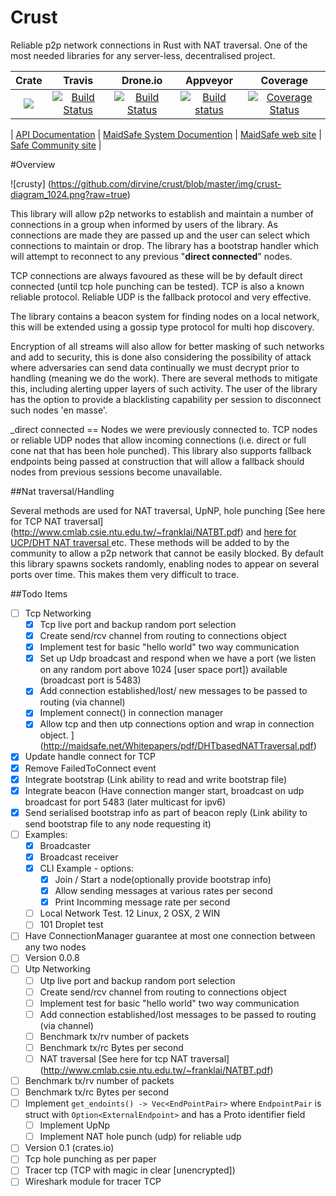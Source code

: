 # Crust
Reliable p2p network connections in Rust with NAT traversal. One of the most needed libraries for any server-less, decentralised project.

|Crate|Travis| Drone.io|Appveyor|Coverage|
|:------:|:-------:|:-------:|:------:|:------:|
|[![](http://meritbadge.herokuapp.com/crust)](https://crates.io/crates/crust)|[![Build Status](https://travis-ci.org/dirvine/crust.svg?branch=master)](https://travis-ci.org/dirvine/crust)|[![Build Status](https://drone.io/github.com/dirvine/crust/status.png)](https://drone.io/github.com/dirvine/crust/latest)|[![Build status](https://ci.appveyor.com/api/projects/status/7bl67hscnfljxxt3?svg=true)](https://ci.appveyor.com/project/dirvine/crust)|[![Coverage Status](https://coveralls.io/repos/dirvine/crust/badge.svg)](https://coveralls.io/r/dirvine/crust)|


| [API Documentation](http://dirvine.github.io/crust/crust/) | [MaidSafe System Documention](http://systemdocs.maidsafe.net/) | [MaidSafe web site](http://www.maidsafe.net) | [Safe Community site](https://forum.safenetwork.io) |

#Overview

![crusty] (https://github.com/dirvine/crust/blob/master/img/crust-diagram_1024.png?raw=true)

This library will allow p2p networks to establish and maintain a number of connections in a group when informed by users of the library. As connections are made they are passed up and the user can select which connections to maintain or drop. The library has a bootstrap handler which will attempt to reconnect to any previous "**direct connected**" nodes.

TCP connections are always favoured as these will be by default direct connected (until tcp hole punching can be tested). TCP is also a known reliable protocol. Reliable UDP is the fallback protocol and very effective.

The library contains a beacon system for finding nodes on a local network, this will be extended using a gossip type protocol for multi hop discovery.

Encryption of all streams will also allow for better masking of such networks and add to security, this is done also considering the possibility of attack where adversaries can send data continually we must decrypt prior to handling (meaning we do the work). There are several methods to mitigate this, including alerting upper layers of such activity. The user of the library has the option to provide a blacklisting capability per session to disconnect such nodes 'en masse'.

_direct connected == Nodes we were previously connected to. TCP nodes or reliable UDP nodes that allow incoming connections (i.e. direct or full cone nat that has been hole punched). This library also supports fallback endpoints being passed at construction that will allow a fallback should nodes from previous sessions become unavailable.

##Nat traversal/Handling

Several methods are used for NAT traversal, UpNP, hole punching [See here for TCP NAT traversal] (http://www.cmlab.csie.ntu.edu.tw/~franklai/NATBT.pdf) and [here for UCP/DHT NAT traversal
  ](http://maidsafe.net/Whitepapers/pdf/DHTbasedNATTraversal.pdf) etc. These methods will be added to by the community to allow a p2p network that cannot be easily blocked. By default this library spawns sockets randomly, enabling nodes to appear on several ports over time. This makes them very difficult to trace.


##Todo Items
- [ ] Tcp Networking
  - [x] Tcp live port and backup random port selection
  - [x] Create send/rcv channel from routing to connections object
  - [x] Implement test for basic "hello world" two way communication
  - [x] Set up Udp broadcast and respond when we have a port (we listen on any random port above 1024 [user space port])  available (broadcast port is 5483)
  - [x] Add connection established/lost/ new messages to be passed to routing (via channel)
  - [x] Implement connect() in connection manager
  - [x] Allow tcp and then utp connections option and wrap in connection object.
  ](http://maidsafe.net/Whitepapers/pdf/DHTbasedNATTraversal.pdf)
- [x] Update handle connect for TCP
- [x] Remove FailedToConnect event
- [x] Integrate bootstrap (Link ability to read and write bootstrap file)
- [x] Integrate beacon (Have connection manger start, broadcast on udp broadcast for port 5483 (later multicast for ipv6)
- [x] Send serialised bootstrap info as part of beacon reply (Link ability to send bootstrap file to any node requesting it)
- [ ] Examples:
  - [x] Broadcaster
  - [x] Broadcast receiver
  - [x] CLI Example - options:
    - [x] Join / Start a node(optionally provide bootstrap info)
    - [x] Allow sending messages at various rates per second
    - [x] Print Incomming message rate per second
  - [ ] Local Network Test. 12 Linux, 2 OSX, 2 WIN
  - [ ] 101 Droplet test
- [ ] Have ConnectionManager guarantee at most one connection between any two nodes
- [ ] Version 0.0.8
- [ ] Utp Networking
  - [ ] Utp live port and backup random port selection
  - [ ] Create send/rcv channel from routing to connections object
  - [ ] Implement test for basic "hello world" two way communication
  - [ ] Add connection established/lost messages to be passed to routing (via channel)
  - [ ] Benchmark tx/rv number of packets
  - [ ] Benchmark tx/rc Bytes per second
  - [ ] NAT traversal  [See here for tcp NAT traversal] (http://www.cmlab.csie.ntu.edu.tw/~franklai/NATBT.pdf)
- [ ] Benchmark tx/rv number of packets
- [ ] Benchmark tx/rc Bytes per second
- [ ] Implement `get_endoints() -> Vec<EndPointPair>` where `EndpointPair` is struct with `Option<ExternalEndpoint>` and has a Proto identifier field
  - [ ] Implement UpNp
  - [ ] Implement NAT hole punch (udp) for reliable udp
- [ ] Version 0.1 (crates.io)
- [ ] Tcp hole punching as per paper
- [ ] Tracer tcp (TCP with magic in clear [unencrypted])
- [ ] Wireshark module for tracer TCP
